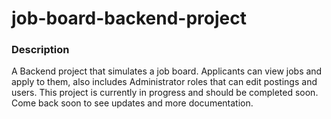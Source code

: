 # job-board-backend-project

### Description
A Backend project that simulates a job board. Applicants can view jobs and apply to them, also includes Administrator roles that can edit postings and users.
This project is currently in progress and should be completed soon. Come back soon to see updates and more documentation.
